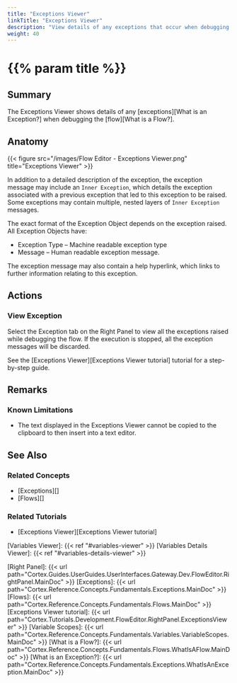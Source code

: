 ```yaml
---
title: "Exceptions Viewer"
linkTitle: "Exceptions Viewer"
description: "View details of any exceptions that occur when debugging a flow."
weight: 40
---
```


# {{% param title %}}

## Summary

The Exceptions Viewer shows details of any [exceptions][What is an Exception?] when debugging the [flow][What is a Flow?].

## Anatomy

{{< figure src="/images/Flow Editor - Exceptions Viewer.png" title="Exceptions Viewer" >}}

In addition to a detailed description of the exception, the exception message may include an `Inner Exception`, which details the exception associated with a previous exception that led to this exception to be raised. Some exceptions may contain multiple, nested layers of `Inner Exception` messages.

The exact format of the Exception Object depends on the exception raised. All Exception Objects have:

* Exception Type – Machine readable exception type
* Message – Human readable exception message.

The exception message may also contain a help hyperlink, which links to further information relating to this exception.

## Actions

### View Exception

Select the Exception tab on the Right Panel to view all the exceptions raised while debugging the flow. If the execution is stopped, all the exception messages will be discarded.

See the [Exceptions Viewer][Exceptions Viewer tutorial] tutorial for a step-by-step guide.

## Remarks

### Known Limitations

* The text displayed in the Exceptions Viewer cannot be copied to the clipboard to then insert into a text editor.

## See Also

### Related Concepts

* [Exceptions][]
* [Flows][]

### Related Tutorials

* [Exceptions Viewer][Exceptions Viewer tutorial]

[Variables Viewer]: {{< ref "#variables-viewer" >}}
[Variables Details Viewer]: {{< ref "#variables-details-viewer" >}}

[Right Panel]: {{< url path="Cortex.Guides.UserGuides.UserInterfaces.Gateway.Dev.FlowEditor.RightPanel.MainDoc" >}}
[Exceptions]: {{< url path="Cortex.Reference.Concepts.Fundamentals.Exceptions.MainDoc" >}}
[Flows]: {{< url path="Cortex.Reference.Concepts.Fundamentals.Flows.MainDoc" >}}
[Exceptions Viewer tutorial]: {{< url path="Cortex.Tutorials.Development.FlowEditor.RightPanel.ExceptionsViewer" >}}
[Variable Scopes]: {{< url path="Cortex.Reference.Concepts.Fundamentals.Variables.VariableScopes.MainDoc" >}}
[What is a Flow?]: {{< url path="Cortex.Reference.Concepts.Fundamentals.Flows.WhatIsAFlow.MainDoc" >}}
[What is an Exception?]: {{< url path="Cortex.Reference.Concepts.Fundamentals.Exceptions.WhatIsAnException.MainDoc" >}}
